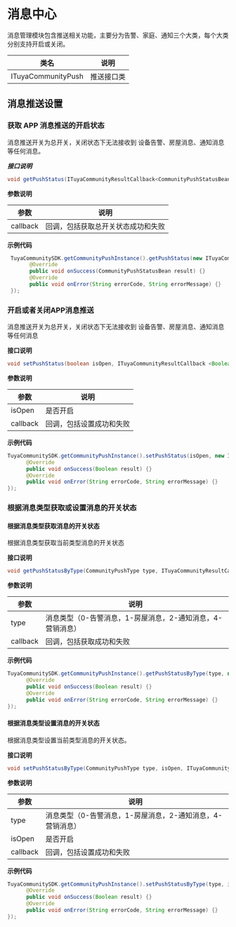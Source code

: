 # 消息中心

消息管理模块包含推送相关功能，主要分为告警、家庭、通知三个大类，每个大类分别支持开启或关闭。


| 类名     | 说明                               |
| -------- | ---------------------------------- |
| ITuyaCommunityPush | 推送接口类 |

## 消息推送设置

### 获取 APP 消息推送的开启状态

消息推送开关为总开关，关闭状态下无法接收到 设备告警、房屋消息、通知消息 等任何消息。

***接口说明***

```java
void getPushStatus(ITuyaCommunityResultCallback<CommunityPushStatusBean> callback);
```

**参数说明**

| 参数     | 说明                               |
| -------- | ---------------------------------- |
| callback | 回调，包括获取总开关状态成功和失败 |

**示例代码**

```java
 TuyaCommunitySDK.getCommunityPushInstance().getPushStatus(new ITuyaCommunityResultCallback<CommunityPushStatusBean>()  {
       @Override
       public void onSuccess(CommunityPushStatusBean result) {}
       @Override
       public void onError(String errorCode, String errorMessage) {}
 });
```



### 开启或者关闭APP消息推送

消息推送开关为总开关，关闭状态下无法接收到 设备告警、房屋消息、通知消息 等任何消息

**接口说明**

```java
void setPushStatus(boolean isOpen, ITuyaCommunityResultCallback <Boolean> callback);
```

**参数说明**

| 参数     | 说明                     |
| -------- | ------------------------ |
| isOpen   | 是否开启                 |
| callback | 回调，包括设置成功和失败 |

**示例代码**

```java
TuyaCommunitySDK.getCommunityPushInstance().setPushStatus(isOpen, new ITuyaCommunityResultCallback<Boolean>() {
      @Override
      public void onSuccess(Boolean result) {}
      @Override
      public void onError(String errorCode, String errorMessage) {}
});
```

### 根据消息类型获取或设置消息的开关状态

#### 根据消息类型获取消息的开关状态

根据消息类型获取当前类型消息的开关状态

**接口说明**

```java
void getPushStatusByType(CommunityPushType type, ITuyaCommunityResultCallback <Boolean> callback);
```

**参数说明**

| 参数     | 说明                                                       |
| -------- | ---------------------------------------------------------- |
| type     | 消息类型（0-告警消息，1-房屋消息，2-通知消息，4-营销消息） |
| callback | 回调，包括获取成功和失败                                   |

**示例代码**

```java
TuyaCommunitySDK.getCommunityPushInstance().getPushStatusByType(type, new ITuyaCommunityResultCallback<Boolean>() {
      @Override
      public void onSuccess(Boolean result) {}
      @Override
      public void onError(String errorCode, String errorMessage) {}
});
```



#### 根据消息类型设置消息的开关状态

根据消息类型设置当前类型消息的开关状态。

**接口说明**

```java
void setPushStatusByType(CommunityPushType type, isOpen, ITuyaCommunityResultCallback <Boolean> callback);
```

**参数说明**

| 参数     | 说明                                                       |
| -------- | ---------------------------------------------------------- |
| type     | 消息类型（0-告警消息，1-房屋消息，2-通知消息，4-营销消息） |
| isOpen   | 是否开启                                                   |
| callback | 回调，包括设置成功和失败                                   |

**示例代码**

```java
TuyaCommunitySDK.getCommunityPushInstance().setPushStatusByType(type, isOpen, new ITuyaCommunityResultCallback<Boolean>()  {
      @Override
      public void onSuccess(Boolean result) {}
      @Override
      public void onError(String errorCode, String errorMessage) {}
});
```
